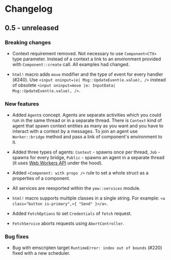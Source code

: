 # Changelog

## 0.5 - unreleased

### Breaking changes

- Context requirement removed. Not necessary to use `Component<CTX>` type parameter.
  Instead of a context a link to an environment provided with `Component::create` call.
  All examples had changed.

- `html!` macro adds `move` modifier and the type of event for every handler (#240). Use
`<input oninput=|e| Msg::UpdateEvent(e.value), />` instead of obsolete
`<input oninput=move |e: InputData| Msg::UpdateEvent(e.value), />`.

### New features

- Added `Agent`s concept. Agents are separate activities which you could run in the same thread
  or in a separate thread. There is `Context` kind of agent that spawn context entities as many
  as you want and you have to interact with a context by a messages. To join an agent use
  `Worker::bridge` method and pass a link of component's environment to it.

- Added three types of agents: `Context` - spawns once per thread, `Job` - spawns for every bridge,
  `Public` - spawns an agent in a separate thread (it uses [Web Workers API] under the hood).

- Added `<Component: with props />` rule to set a whole struct as a properties of a component.

- All services are reexported within the `yew::services` module.

- `html!` macro supports multiple classes in a single string. For example:
  `<a class="button is-primary",>{ "Send" }</a>`.

- Added `FetchOptions` to set `Credentials` of `fetch` request.

- `FetchService` aborts requests using `AbortController`.

[Web Workers API]: https://developer.mozilla.org/en-US/docs/Web/API/Web_Workers_API

### Bug fixes

- Bug with emscripten target `RuntimeError: index out of bounds` (#220) fixed with a new scheduler.
